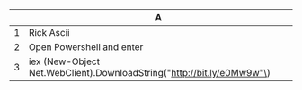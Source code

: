 |   | A                                                                             |
|---|-------------------------------------------------------------------------------|
| 1 | Rick Ascii                                                                    |
| 2 | Open Powershell and enter                                                     |
| 3 | iex \(New\-Object Net\.WebClient\)\.DownloadString\("http://bit.ly/e0Mw9w"\) |
